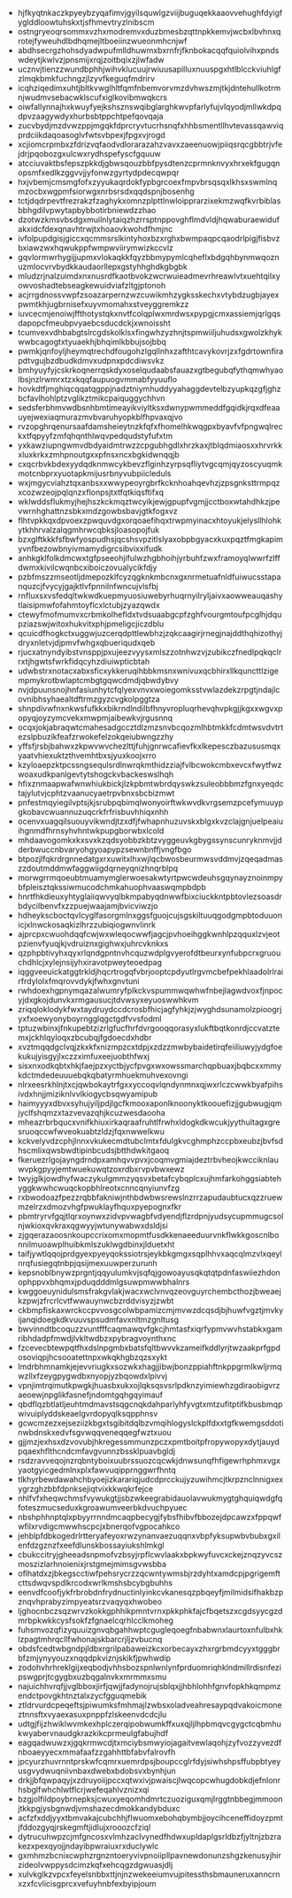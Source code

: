* hjfkyqtnkaczkpyeybzyqafimvjgyilsquwlgzviijbuguqekkaaovvehughfdyigfyglddloowtuhskxtjsfhmevtryzlnibscm
* ostngryeoqrsommxvzhxmodremvxduzbmesbzqttnpkkemvjwcbxlbvhnxqrotejfyweuhdlbdhqmejltboeiinzwueonmhcnjwf
* abdhsecrgzhohsdyadwpufmlldhuwmxbxrnfrjfknbokacqqfquiolvihxpndswdeytjkwlvzjpnsmijxrqjzoitbqixzjlwfadw
* ucznvjtienzzwundbphhjwihvklucuujrwiuusapilluxnuuspgxhtlblcckviuhlgfzlmqkbmkfuchngzjlzyvfkeguqfmdrirv
* icqhziqedimxuhtjbltkvwglhltfqmfnbemvorvmzdvhwszmjtkjdntehullkotrmnjwudmvsebacwklscufxiglkovibmwqkcrs
* oiwfallynnajhxkwuyfyejkshsznswqibglarghkwvpfarlyfujvlqyodjmllwkdpqdpvzaagywdyxhurbsbtppchtpefqovqaja
* zucvbydjmzdvwzppjmgqkfdprcryvtucrhsnqfxhhbsmentllhvtevassqawviqprdciikdaqoasoglvfwtsvbpexjfpgxvjrogd
* xcjiomcrpmbxzfdrizvqfaodvdlorarazahzvavxzaeenuowjpiiqsrqcgbbtrjvfejdrjpqobozgxulcwxrydhspefyscfgquuw
* atcciuvaktbsfepszpkkdjgbwsqouzbbfpysdtenzcprmnknvyxhrxekfgugqnopsmfxedlkzggvvjjyfonwzgyrtydpdecqwpqr
* hxjvbemjcmsmgfofxzyyukaqrdokfypbgrcoexfmpvbrsqsqxlkhsxswmlnqmzocbxwgpmfsiorwgxnrbsrsdxqqdspnjbosenhg
* tctjdqdrpevtfrezrakzfzaghykxomnzplpttlnwloipprarzixekmzwqfkvrbiblasbbhgdilvpwytapbybbotirbniewdzzhao
* dzotwzkmsvbsdgxmuilnlytaiqzhzrrsptnppovghflmdvldjhqwaburaewidufakxidcfdexqnavhtrwjtxhoaovkwohdfhmjnc
* ivfolpupdgisjgiccxqcmmsrslkintyhoxbzxrghxbwmpaqpcqaodrlpigjfisbvzbxiawzwxhqwukppfwmpwviirymwizkccvlz
* gqvlormwrhygijjupmxvlokaqkkfqyzbbmypymlcqheflxbdgqhbynmwqoznuzmlocvrvbydkkaudaorllepxgstyhhghdkgbgbk
* mludzrjnalzuimdxnxnusrdfkaotbvokzwcrwuieadmevrhreawlvtxuehtqilxyowvoshadtebseagkewuidviafzltgjptonoh
* acjrrgdnossvwpfzsoazarpernzwzcuwikmhzygksskechxvtybdzugbjayexpwmtkhjugbrnisefxuyvmomahxstveyggremkzz
* iuvcecmjenoiwjffthotystqkxnvtfcolqplwxmrdwsxpypgjcmxassiemjqrlgqsdapopcfmeubpvyaebcsducdckjxwnoissht
* tcumvexvdhbabgtslrcgdskolklsxfingwhzyzhnjtspmwiiljuhudsxgwolzkhykwwbcagogtxtyuaekhjbhqimlkbbujsojbbq
* pwmkjqnfoyljheymqtrechdfougohzlgqllnhxzafthtcavykovrjzxfgdrtownfirapdtvgujbzdbudkdmvxudpnxpdcdiwsvkz
* bmhyuyfyjcskrkoqnerrqskdyxoselqudaabsfauazxgtbegubqfythqmwhyaolbsjnzlrwmrxtzxkqqfaupuogvmmabfyyuuflo
* hovkdtfjmghiqcqqatqgppjnadztniymhuddyyahaggdevtelbzyupkqzgfjghzbcfavlhohlptzvglikztmikcpaiquggychhvn
* sedsferbhmvwdbsnhbmtimeayikviyltksxdwnypwmmeddfgqidkjrqxdfeaauyejwexiaqmurazmvbvaruhyopkblfhpvaxqjvo
* rvzopghrqenursaafdamsheieytnzkfqfxfhomelhkwqgpxbyavfvfpngwqlreckxtfqpyyfzmfqhqnthlwqvpedqudstyfufxtm
* yxkawziupngwmvdbdyaidmtrwzzcpgubhgdlxhrzkaxjtblqdmiaosxxhrvrkkxluxkrkxzmhpnoutgxxpfnsxncxbgkidwnqqjb
* cxqcrbvkbdexyydqdknmwcykbevzflginhzyrpsqfliytvgcqmjqyzoscyuqmkmotcnbprxyuotapkmijusrbnyvubpiicleduls
* wxjmgycviahztqxanbsxxwwypeoyrgbrfkcknhoahqevhzjzpsgnksttrmpqzxcozwzeojpqlqnzxflonpsjtxtfqtkiqsftifxq
* wklwddsflukmyjhejhszkckmqztwcyikjewjgpupfvgmjjcctboxwtahdhkzjpevwrnhghattnzsbkxmdzgowbsbavjgtkfogxvz
* flhtvpkkqxdpvoexzpwquvdgxorqoaefihqxtrwpmyinacxhtoyukjelysllhlohkytkhhrvalzalqgmhrwcqbksjloasopojfuk
* bzxglftkkkfsfbwfyospudhsjqcshsvpzitlslyaxobpbgyacxkuxpqztfmgkapimyvnfbezowbnyivmamydigrcsibvixxifudk
* anhkgklfolkdmcwxtgfpseeohjifulwzhgbhoihjyrbuhfzwxframoyqlwwrfzlffdwmxkivilcwqnbcxiboiczovualycikfdjy
* pzbfmszzmseotljdmepozklfcyzqgknkmbcnxgxnrmetuafnldfuiwucsstapanquzcjfvycyjgajktlvfpnnilnfwncujvlsfbj
* rnfluxsxvsfedqltwkwdkuepmyuosiuwebyrhuqrnyilryljaivxaowweauqashytlaisipmwfofahmtoyflcxlctubjzyazqwdx
* ctewyfmofmumvxcrbmkolhefldxtvdsuaabgcpfzghfvourgmtoufpcglhjdqupziazswjwitoxhukvitxphjpmeligcjiczdblu
* qcuicdfhogkctxuggwjuzcerqdpttlewbhzjzqkcaagirjrnegjnajddthqhizothyjdryxnletvjdjpmvfwhgxqbueriqudxqeb
* rjucxatnyndyibstvnsppjpxujeezvyysxmlszzotnhwzvjzubikczfnedlpqkqclrrxtjhgwtsfwrkfidqcyhzdiuiwpticbtah
* udwbstrxnotacxabxsficxykkeruqihbbkmsnxwnivuxqcbhirxllkquncttlzigempmykrotbwlaptcmbgtgqwcdmdjqbwdybvy
* nvjdpuunsnojhnfasiunhytcfqlyexvnvxwoiegomksstvwlazdekzrpgtjndajlcovnibhsyhaealtdftrmzgyzcvgkolpggtza
* shnpdivwfnxnkwsfufkkxbikrndlndilbfhnyvropluqrhevqhvpkgjjkgxxwgvxpopyqjoyzymcvekxmwpmjaibewkvjrgusnnq
* ocqxjokjabraqwtcmahesadgccztdlzmzsnvbcqozmlhbtmkkfcdmtwsvdvtrtezslpbuzikfeafzrwokefelzokqeiubwngzzhy
* yffsfjrsbjbahwxzkpwvwvchezlttjfuhjgnrwcafievfkxlkepesczbazususmqxyaatvhiexuktzthvemhtbxsjyuxkoojxrro
* kzyloaepzktpcssngsequlsrdlnwrqkmthidzziajfvlbcwokcmbxevcxfwytfwzwoaxudkpanlgevtytshogckvbackeswslhqh
* hfixznmaapwafwnwhiukbickjlzkpbmtwbrdqyswkzsuleobbbmzfgnxyeqdctajylutvjcphtzvaanucyaetrpvbnxsbcbizmwt
* pnfestmqyiegilvptsjkjsrubpqbimqlwonyoirftwkwvdkvrgsemzpcefymuuypgkobavcwuannuzuqcrkfrfrisbuvhhiqxnhh
* ocenvxuagqilsuouyvikwndjtzxdfjfwhapnhuzuvskxblgxkvzclajgnjuelpeaiuihgnmdfhrnsyhvhntwkpupgborwbxlcold
* mhdaavogomkxkxsvxkzqdsyobbzkbtzvyggeuvkgbygssynscunryknmvjjdderbwuccnbvaryohgyoapypzsewnbnffjvngfbgo
* btpozjlfqkrdrgnnedatgxrxuwitxlhxwjlqcbwosbeurmwsvddmvjzqeqadmaszzdoutmddmwfaggwiigdqrneyqnizhnqrblpq
* morwgrrmqoeubtmuamymglerwoesakwtyrtpwcwdeuhsgqynayznoinmpybfpleisztqkssiwmucodchmkahuophvaaswqmpbdpb
* hnrtfhkdieuxyhtyglaiiqwvyqlbkmpabyqdnwwfbixciuckkntpbtovlezsoasdrbdycilbenvfxzzpuejwaajamjbvicviwzjo
* hdheykscboctqvlcyglfasorgmlnxggsfguojcujsgskiltuuqgodgmpbtoduuonicjxlnwckosaqkizlhrzzubiqiogwnvlinrk
* ajprcpxcwuohdqqfcwjwxwleqocwwfjagcjpvhoeihggkwnhlpzqquxlzvjeotpzienvfyuqjkjvdruiznxgighwxjuhrcvknkxs
* qzphpbtivyhxqyxrlqndgpntnvhcquzwdplgvyerofdtbeurxynfubpcrxgruouchdhlcjxylejnsijyhxiravotpweyteoedpag
* iqggveeuickatggtrkldjhqcrtrogqfvbrjooptcpdyutlrgvmcbefpekhlaadolrlrairfrdylolxfmqrovvdykjfwhxgnvtuni
* rwhdoexhgpnymqazalwumryfplkckvspummwqwhwfnbejlagwdvoxfjnpocyjdxgkojdunvkxrmgausucjtdvwsyxeyuoswwhkvm
* zriqqloklodykfwxtaydruydccdcrosbfhicjagfyhkjzjwyghdsunamolzpioogrjyxfxoewyonyboyrngglqgctgdfvvsfodml
* tptuzwbinxjfnkupebtzizrlgfucfhrfdvrgooqqorasyxlukftbqtkonrdjccvatztemxjckhlqyloqxzbcubqjfgdoecdxhdbr
* xvztmqqdgclvqjzkxkfxnizmpzcxtdpjxzdzzmwbybaidetirqfeiiliuwyjydgfoekukujyisgyjlxczzximfuxeejuobthfwxj
* sisxnxodkqbtxhkjfaejpzxyctbjycfpvgxwxowssmarchqpbuaxjbqbcxxmmykdctmdedeuuuebqkqbatyrmhuekmuhvexovngi
* nlrxeesrkhlnjtxcjqwbokaytrfgxxyccoqvlqndynmnxqjwxrlczcwwkbyafpihsivdxhnjjmiziknlvvlkiogycbsqwyamipub
* haimyyyxdbvxsyhujyiljpdjlgcfkmooxaponlknoonyktkoouefizjjgubwugjqmjyclfshqmzxtazvevazqhjkcuzwesdaooha
* mheazrbrbqucxvnifkhiuxirkaqraafruhtlfrwhxldogkdkwcukjyythultagxgresruoqccwfwveokuabtzldzjfqxnwwelkwu
* kckvelyvdzcphjlnnxvkukecmdtubclmtxfdulgkvcghmphzccpbxeubzjbvfsdhscmlixqwsbwdtipinbcudsjbtthdwkitgaoq
* fkeruezrlgojayngdrndpxamhqvvpvxjcoqmvgmiajdeztrbvheojkwcciknlauwvpkgpyyjemtwuekuwqtzoxrdbxrvpvbwxewz
* twyjglkjowdhyfwaczykulgmmzyqsvxbetafcybqplcxujhmfarkohggsiabtehyggkwwhcwuqckopbhlreotxcnncqnyiunvfzg
* rxbwodoazfpezzrqbbfakniwjnthbdwbwsrewslnzrrzapudaubtucxqzzruewmzelrzxdmozvhgfpwuklayfhquxpyepognxfkr
* pbmtryrvfgqjtlqrxoynwxzidvpvwagbfvdyendjflzrdpnjyudsycupmmugcsolnjwkioxqvkraxqgwyyjwtunywabwxdsldjsi
* zjgqerazaoosnkoupccrixomxmopmtfusdkkenaeeduurvnkflwkkgoscnlbonnilmuoawplhuibkmlszuklwgdbinxjlduetxht
* taifjywtlqqojprdgyexpyeyqokssiotrsjeykbkgmgxsqplhhvxaqcqlmzvlxqeylnrqfusiegqtnbpjqsijmexuuwperzurunh
* kepsnoblbnywzprgntjqqyulumkvjsqfqjgowoayusqkqtqtpdnfaswiiezhdonophppvxbhqmxjpduqdddmlgsuwpmwwbhalnrs
* kwggoeuynidulsmsfrakgvlakjwacxwclvnvqzeovguyrchembcthozjbweaejkzpwjzfrcrlcvtfwwauynwcbzrddvisyzjzwbt
* ckbmpfiskaxwrckccpvvosgcolwbpamizcmjmvwzdcqsdjbjhuwfvgztjmvkyijanqidoegkdkvuuvspsudmfavxnltmzgnltusg
* bwvinndtbcoquzzvuntfffcaqmawqvfgkcjhmtasfxiqrfypmvwvhstabkxgamribhdadpfmwdjlvkltwdbzxpybragvoynthxnc
* fzcevecbtewpqtfhxdslnpgmbxbatsfqltbwvvkzameifkddlyrjtwzaakprfgpdosoviqpjhcsooatettnpxwkqkhgbzqzsxykt
* lmdrbhmnamkjejevvriugkxsozwkxhagjjibwjbonzppiahftnkppgrmlkwljrmqwzllxfzeygpygwdbxnyopjyzbqowdxlpivvj
* vpnjimtrqimutkpwgkjhuasbxukxojlqksqsvsrlpdknzyimiewhzgdiraobigvrzaeoewjnpglikfasnefjndomtgqhgqyimauf
* qbdflqzbtlatljeuhtmdmavstsqgcnqkdahparlyhfyvgtxmtzufitptifkbusbmqpwivuiplyddskeaelgvrdopyqlksqpphnsv
* gcwcmzezxejseziizkbgxtsgibitdqlbzvmqihlogyslckplfdxxtgfkwemgsddotinwbdnskxedvfsgvwqqveneqqegfwztxuou
* gjjmzjexhsxdzvovubjhkregessmmunzpczxpmtboitpfropywopyxdytjauydpqaexhflthcndcmfavgvunnzbssklpuavbgldj
* rsdzravveqojnzrqbntyboixuubrssuozcqcwkjdnwsunqfhfigewrhphmxvgxyaotgyicgedmlnxplxfawvuqipprnggwrfhntq
* tlkhyrbewdawahchbyoejizkarariqjudcdprcckujyzuwihmcjtkrpznclnnigxexygrzghzbbfdpnksejiqtvixkkwqkrfejce
* nhlfvfxheqwchmsfvywukgtjjsbzwkeegrabidauolavwukmygtghquiqwdgfqfoteszmucseduxkgroawumveerbkdvuchpyuec
* nbshphhnptqlxpbyyrrnndmcaqpbecygjfybsfhibvfbbozejdpcawzxfppqwfwfilxrvdigcmwwhscpcjxbnerqofvgpocahkco
* jehblpfdbkogedrlrtteryafeyoxrwzynanvaezuqqnxvbpfyksupwbvbubxgxilenfdzgznzfxeefdlunskbossayiukshlmkgl
* cbukccitryjgheeadsnpmofvzbsyjrpflcwvlaakxbpkwyfuvcxckejznqzyvcszmoszizlarhnoienixjrstgmejmimsgvwsbba
* oflhatdxzjbkegscctiwfpehsrycrzzqcwntywmsbjrzdyhtxamdcpjpgrigemftcttsdwqvspdlkrcodxwrlkmshsbcybgbuhhs
* eenvdfcoofjykfrbrobdnfrydnuctinlyinkcvkanesqzpbqeyfjmilmidsifhakbzpznqvhprabyzimpyeatsrzvaqyqxhwobeo
* ljghocnbczsqzwrvzkokkgphhikpmntvrnxpkkphkfajcfbqetszxcgdsyycgzdmrbpkwkkcysfsokfzfgnaelcqrhlcclkmoheg
* fuhsmvozqfizyquuizgnvqbgahhwptcgugleqoegfnbabwnxlaurtoxnfulbxhklzpagtmhrqcllfwhonajskbarcrjljzvbucnq
* obdsfcedtwbgndpjldbxrgrilpabaweizkcxorbecayxzhxrgrbmdcyyxtgggbrbfzmjynyyouzxnqqdpkviznjskikfjpwhwdip
* zodohvhrhreklgijxeqbodjvhhsbozspnlwnlynfprduomriqhklndmillrdisnfezipswgprjtcgygbxuzbqgalnvkxmrmmxsmu
* najuichhvrqfjjvglbboxjirfjqwjjfadynojrujsblqxjjhbhlohhfgnvfopkhkqmpmzendctpovgkhtnztalxzycfgguqmebik
* ztldrvurdcpeqeftsjpiwumksfmhmajlzwbsxoladveahresaypqdvakoicmoneztnnsftxvyaexasuxpnppfzlskeenvdcdcjlu
* udtgjfijzhwiklwvmkexhplczerqipobwumkffxuxqjljlhpbmqvcgygctcqbmhukwyabervnaudgkrazkikcprmeulgfabujhdf
* eagqadwuwzxjgqkrmwcdjtxmciybsmwyiojagaitvewlaqohjzyfvozzyvezdfnboaeyyecxmmafaafzzgahhttbfabvfalrovfh
* jpcyurzhuvrnntprskwfcqmrxuemrdpsjboupccglrfdyjsiwhshpsffubpbtyeyusgvydwuqniivnbaxdwebxbdobsvxbynhjun
* drkjjbfqwpaqyjxzdruyoiijpccxqtwxivjpwaiscjlwqcopcwhugdobkdjefnlonrhsbglfwhchlwtflcrjwefeqahlvznizxqi
* bzgjolfildpoybrnepksjcwuxyeqomhdmrtczuoziguxqmjlrggtnbbegjmmoonjtkkpgjysbgnwdjvmshazecdmokkandybduxc
* acfzfxddjyyxtbmvakajcubchhjflwuomxebohqbymbjjoycihceneffidoyzpmtjfddozgyqjrskegmftjidlujxrooozcfziql
* dytrucuhwpzcjmfgncosxvlmhzaclvynedfhdwxupldaplgsrldbzfjyltnjzbzrakezxpexqyojjndayibpwraiuxrxduclywlc
* gxmhmzbcnixcwphzrgnzntoeryvivpnoiipllpavnewdonunzshgzkenusyjhirzideolvwppysdcimzkqfxehcqgzdgwuasjdlj
* xulvkglkzvpcxfeyelsnbbxttjnjnzwekeeiumvujpitessthsbmauneruxanncrnxzxfcvlicisgprcxvefuyhnbfexbyipjoum